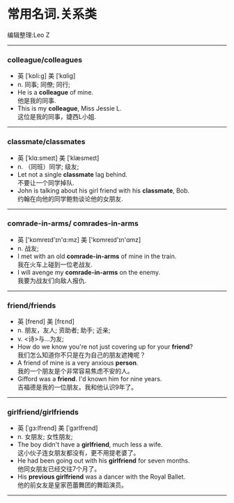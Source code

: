常用名词.关系类
===============
编辑整理:Leo Z
***
### colleague/colleagues
* 英 [ˈkɒli:g]   美 [ˈkɑlig] 
* n.  同事; 同僚; 同行;
*   He is a **colleague** of mine.  
他是我的同事.
*  This is my **colleague**,  Miss Jessie L.  
这位是我的同事，婕西L小姐.

***
### classmate/classmates
* 英 [ˈklɑ:smeɪt]   美 [ˈklæsmeɪt] 
* n.  （同班）同学; 级友;
*  Let not a single **classmate** lag behind.  
不要让一个同学掉队.
*  John is talking about his girl friend with his **classmate**, Bob.  
约翰在向他的同学鲍勃谈论他的女朋友.
***
### comrade-in-arms/ comrades-in-arms
* 英 ['kɒmreɪd'ɪn'ɑ:mz]   美 ['kɒmreɪd'ɪn'ɑmz] 
* n.  战友;
* I met with an old **comrade-in-arms** of mine in the train.  
我在火车上碰到一位老战友.
* I will avenge my **comrade-in-arms** on the enemy.  
我要为战友们向敌人报仇.

***
### friend/friends
* 英 [frend]   美 [frɛnd]
* n.  朋友，友人; 资助者; 助手; 近亲;
* v.  <诗>与…为友;
* How do we know you're not just covering up for your **friend**?  
我们怎么知道你不只是在为自己的朋友遮掩呢？
* A friend of mine is a very anxious **person**.  
我的一个朋友是个非常容易焦虑不安的人。
* Gifford was a **friend**. I'd known him for nine years.  
吉福德是我的一位朋友。我和他认识9年了。

***
### girlfriend/girlfriends
* 英 [ˈgɜ:lfrend]   美 [ˈgɜrlfrend] 
* n.  女朋友; 女性朋友;
* The boy didn't have a **girlfriend**, much less a wife.  
这小伙子连女朋友都没有，更不用提老婆了。
* He had been going out with his **girlfriend** for seven months.  
他同女朋友已经交往7个月了。
* His **previous girlfriend** was a dancer with the Royal Ballet.  
他的前女友是皇家芭蕾舞团的舞蹈演员。

***
###
